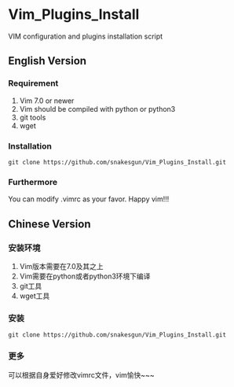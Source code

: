 # Vim_Plugins_Install
VIM configuration and plugins installation script

## English Version
### Requirement
1. Vim 7.0 or newer
2. Vim should be compiled with python or python3
3. git tools
4. wget

### Installation
<pre><code>git clone https://github.com/snakesgun/Vim_Plugins_Install.git
</code></pre>

### Furthermore
You can modify .vimrc as your favor. Happy vim!!!

## Chinese Version
### 安装环境
1. Vim版本需要在7.0及其之上
2. Vim需要在python或者python3环境下编译
3. git工具
4. wget工具

### 安装
<pre><code>git clone https://github.com/snakesgun/Vim_Plugins_Install.git
</code></pre>

### 更多
可以根据自身爱好修改vimrc文件，vim愉快~~~

